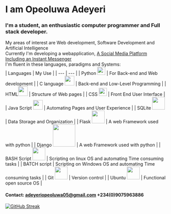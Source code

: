 # I am Opeoluwa Adeyeri
### I'm a student, an enthusiastic computer programmer and Full stack developer.<br>
My areas of interest are Web development, Software Development and Artificial Intelligence<br>
Currently I'm developing a webapplication, [A Social Media Platform Including an Instant Messenger](https://hardope.pythonanywhere.com "Click Chat")<br>
I'm fluent in these languages, paradigms and Systems:<br>
| Languages | My Use |
| --- | --- |
| Python <img src="https://user-images.githubusercontent.com/76790341/187140476-61664fc5-1562-48a3-a5a5-f2f6d8ac917f.png" width="25"> | For Back-end and Web development |
| C language <img src="https://user-images.githubusercontent.com/76790341/187141646-76dd8b84-1e63-4b5e-b61d-30040f2573cb.png" width="30"> | Back-end and Low-Level Programming |
| HTML<img src="https://user-images.githubusercontent.com/76790341/187141391-bfad1a42-3cc2-4edd-903b-6d362ee63fc2.png" width="30"> | Structure of Web pages |
| CSS <img src="https://user-images.githubusercontent.com/76790341/187142293-2280c369-2a56-4dcd-8547-df421d9421fe.png" width="25"> | Front End User Interface |
| Java Script <img src="https://user-images.githubusercontent.com/76790341/187142409-fa9b3fc9-8e08-4870-b4d9-a630a3505339.png" width="30"> | Automating Pages and User Experience |
| SQLite <img src="https://user-images.githubusercontent.com/76790341/187142691-cf4ccbbc-e49b-410f-880a-026e60e91c5f.jpg" width="40"> | Data Storage and Organization |
| Flask <img src="https://user-images.githubusercontent.com/76790341/187142840-1acfcea2-a215-4f56-b11e-216fc8aa885b.png" width="40"> | A web Framework used with python |
| Django <img src="https://user-images.githubusercontent.com/76790341/187143187-c352b47e-8e56-496c-9a8a-fc3b665c20fc.png" width="70"> | A web Framework used with python |
| BASH Script <img src="https://user-images.githubusercontent.com/76790341/190482427-414de214-10ea-4b75-9949-9d2e51c50b09.png" width="40"> | Scripting on linux OS and automating Time consuming tasks |
| BATCH script | Scripting on Windows OS and automating Time consuming tasks |
| Git <img src="https://user-images.githubusercontent.com/76790341/190482739-92322527-0bc0-4e1b-a38a-145ba2cbcff2.png" width="40"> | Version control |
| Ubuntu <img src="https://user-images.githubusercontent.com/76790341/190482899-5367a114-82bb-48e4-987e-d371df18d545.png" width="40"> | Functional open source  OS |

#### Contact: adeyeriopeoluwa05@gmail.com +234(0)9075963886

[![GitHub Streak](https://github-readme-streak-stats.herokuapp.com/?user=hardope)](https://git.io/streak-stats)
